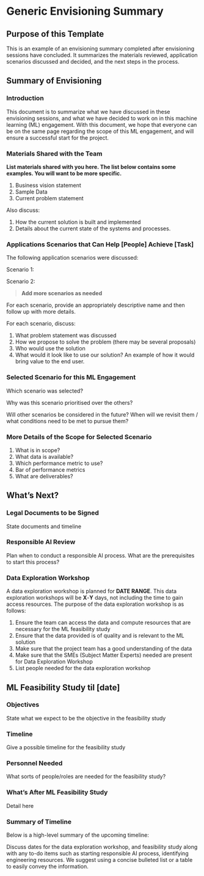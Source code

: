 # Generic Envisioning Summary

## Purpose of this Template

This is an example of an envisioning summary completed after envisioning sessions have concluded. It summarizes the materials reviewed, application scenarios discussed and decided, and the next steps in the process.

## Summary of Envisioning

### Introduction

This document is to summarize what we have discussed in these envisioning sessions, and what we have decided to work on in this machine learning (ML) engagement. With this document, we hope that everyone can be on the same page regarding the scope of this ML engagement, and will ensure a successful start for the project.

### Materials Shared with the Team

**List materials shared with you here. The list below contains some examples. You will want to be more specific.**

1. Business vision statement
2. Sample Data
3. Current problem statement

Also discuss:

1. How the current solution is built and implemented
2. Details about the current state of the systems and processes.

### Applications Scenarios that Can Help [People] Achieve [Task]

The following application scenarios were discussed:

Scenario 1:

Scenario 2:

> **Add more scenarios as needed**

For each scenario, provide an appropriately descriptive name and then follow up with more details.

For each scenario, discuss:

1. What problem statement was discussed
2. How we propose to solve the problem (there may be several proposals)
3. Who would use the solution
4. What would it look like to use our solution? An example of how it would bring value to the end user.

### Selected Scenario for this ML Engagement

Which scenario was selected?

Why was this scenario prioritised over the others?

Will other scenarios be considered in the future? When will we revisit them / what conditions need to be met to pursue them?

### More Details of the Scope for Selected Scenario

1. What is in scope?
2. What data is available?
3. Which performance metric to use?
4. Bar of performance metrics
5. What are deliverables?

## What’s Next?

### Legal Documents to be Signed

State documents and timeline

### Responsible AI Review

Plan when to conduct a responsible AI process. What are the prerequisites to start this process?

### Data Exploration Workshop

A data exploration workshop is planned for **DATE RANGE**. This data exploration workshops will be **X**-**Y** days, not including the time to gain access resources. The purpose of the data exploration workshop is as follows:

1. Ensure the team can access the data and compute resources that are necessary for the ML feasibility study
2. Ensure that the data provided is of quality and is relevant to the ML solution
3. Make sure that the project team has a good understanding of the data
4. Make sure that the SMEs (Subject Matter Experts) needed are present for Data Exploration Workshop
5. List people needed for the data exploration workshop

## ML Feasibility Study til [date]

### Objectives

State what we expect to be the objective in the feasibility study

### Timeline

Give a possible timeline for the feasibility study

### Personnel Needed

What sorts of people/roles are needed for the feasibility study?

### What’s After ML Feasibility Study

Detail here

### Summary of Timeline

Below is a high-level summary of the upcoming timeline:

Discuss dates for the data exploration workshop, and feasibility study along with any to-do items such as starting responsible AI process, identifying engineering resources. We suggest using a concise bulleted list or a table to easily convey the information.
